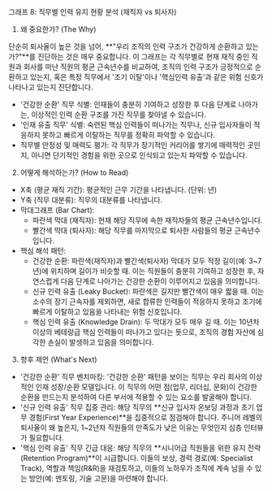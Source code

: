 그래프 8: 직무별 인력 유지 현황 분석 (재직자 vs 퇴사자)

1. 왜 중요한가? (The Why)

단순히 퇴사율이 높은 것을 넘어, **"우리 조직의 인력 구조가 건강하게 순환하고 있는가?"**를 진단하는 것은 매우 중요합니다. 이 그래프는 각 직무별로 현재 재직 중인 직원과 회사를 떠난 직원의 평균 근속년수를 비교하여, 조직의 인력 구조가 긍정적으로 순환하고 있는지, 혹은 특정 직무에서 '조기 이탈'이나 '핵심인력 유출'과 같은 위험 신호가 나타나고 있는지 진단합니다.

- '건강한 순환' 직무 식별: 인재들이 충분히 기여하고 성장한 후 다음 단계로 나아가는, 이상적인 인력 순환 구조를 가진 직무를 찾아낼 수 있습니다.
- '인재 유출 직무' 식별: 숙련된 핵심 인력들이 떠나가는 직무나, 신규 입사자들이 적응하지 못하고 빠르게 이탈하는 직무를 정확히 파악할 수 있습니다.
- 직무별 안정성 및 매력도 평가: 각 직무가 장기적인 커리어를 쌓기에 매력적인 곳인지, 아니면 단기적인 경험을 위한 곳으로 인식되고 있는지 파악할 수 있습니다.

2. 어떻게 해석하는가? (How to Read)

- X축 (평균 재직 기간): 평균적인 근무 기간을 나타냅니다. (단위: 년)
- Y축 (직무 대분류): 직무의 대분류를 나타냅니다.
- 막대그래프 (Bar Chart):
    - 파란색 막대 (재직자): 현재 해당 직무에 속한 재직자들의 평균 근속년수입니다.
    - 빨간색 막대 (퇴사자): 해당 직무를 마지막으로 퇴사한 사람들의 평균 근속년수입니다.
- 핵심 해석 패턴:
    - 건강한 순환: 파란색(재직자)과 빨간색(퇴사자) 막대가 모두 적정 길이(예: 3~7년)에 위치하며 길이가 비슷할 때. 이는 직원들이 충분히 기여하고 성장한 후, 자연스럽게 다음 단계로 나아가는 건강한 순환이 이루어지고 있음을 의미합니다.
    - 신규 인력 유출 (Leaky Bucket): 파란색은 길지만 빨간색이 매우 짧을 때. 이는 소수의 장기 근속자를 제외하면, 새로 합류한 인력들이 적응하지 못하고 조기에 빠르게 이탈하고 있음을 나타내는 위험 신호입니다.
    - 핵심 인력 유출 (Knowledge Drain): 두 막대가 모두 매우 길 때. 이는 10년차 이상의 베테랑급 핵심 인력들이 떠나가고 있다는 뜻으로, 조직의 경험 자산에 심각한 손실이 발생하고 있음을 의미합니다.

3. 향후 제언 (What's Next)

- '건강한 순환' 직무 벤치마킹: '건강한 순환' 패턴을 보이는 직무는 우리 회사의 이상적인 인재 성장/순환 모델입니다. 이 직무의 어떤 점(업무, 리더십, 문화)이 건강한 순환을 만드는지 분석하여 다른 부서에 적용할 수 있는 요소를 발굴해야 합니다.
- '신규 인력 유출' 직무 집중 관리: 해당 직무의 **신규 입사자 온보딩 과정과 초기 업무 경험(First Year Experience)**을 집중적으로 점검해야 합니다. 주니어 레벨의 퇴사율이 왜 높은지, 1~2년차 직원들의 만족도가 낮은 이유는 무엇인지 심층 인터뷰가 필요합니다.
- '핵심 인력 유출' 직무 긴급 대응: 해당 직무의 **시니어급 직원들을 위한 유지 전략(Retention Program)**이 시급합니다. 이들의 보상, 경력 경로(예: Specialist Track), 역할과 책임(R&R)을 재검토하고, 이들의 노하우가 조직에 계속 남을 수 있는 방안(예: 멘토링, 기술 고문)을 마련해야 합니다.